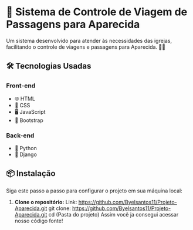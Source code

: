 # 🚀 Sistema de Controle de Viagem de Passagens para Aparecida

Um sistema desenvolvido para atender às necessidades das igrejas, facilitando o controle de viagens e passagens para Aparecida. 🙏✨

## 🛠️ Tecnologias Usadas

### Front-end
- 🌐 HTML
- 🎨 CSS
- 🖥️ JavaScript
- 🚀 Bootstrap

### Back-end
- 🐍 Python
- 🦄 Django

## 📦 Instalação

Siga este passo a passo para configurar o projeto em sua máquina local:

1. **Clone o repositório:**
   Link: https://github.com/Byelsantos11/Projeto-Aparecida.git
   git clone: https://github.com/Byelsantos11/Projeto-Aparecida.git
   cd (Pasta do projeto)
   Assim você ja consegui acessar nosso código fonte!
